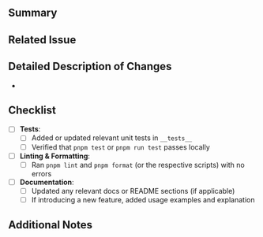 ## Summary

<!--
Briefly describe **what** this PR does.
Example: "Add `states` support for inline elements" or "Fix bug in variant-level state dependencies."
-->

## Related Issue

<!--
If this PR addresses or closes an existing issue, reference it (e.g., closes #123).
If not, leave this section blank or remove it.
-->

## Detailed Description of Changes

<!--
Explain **why** these changes are needed and the **how** behind them.
Highlight any relevant internal logic: e.g., new plugin usage, updates to Arto’s core, changes to build process, etc.
-->

-

## Checklist

- [ ] **Tests**:
  - [ ] Added or updated relevant unit tests in `__tests__`
  - [ ] Verified that `pnpm test` or `pnpm run test` passes locally
- [ ] **Linting & Formatting**:
  - [ ] Ran `pnpm lint` and `pnpm format` (or the respective scripts) with no errors
- [ ] **Documentation**:
  - [ ] Updated any relevant docs or README sections (if applicable)
  - [ ] If introducing a new feature, added usage examples and explanation

## Additional Notes

<!--
Include anything else reviewers should know.
For example, mention if you have concerns about backward compatibility, special use cases, or performance.
-->
